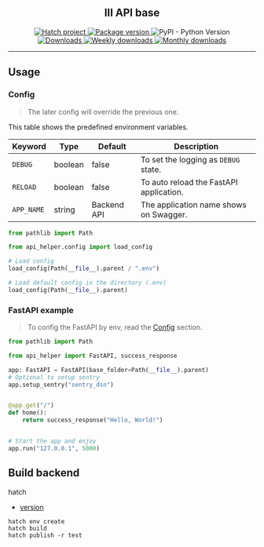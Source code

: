 <h2 align="center">
    III API base
</h2>
<p align="center">
<a href="https://github.com/pypa/hatch">
  <img alt="Hatch project" src="https://img.shields.io/badge/%F0%9F%A5%9A-Hatch-4051b5.svg">
</a>
<a href="https://pypi.org/project/iii-api-helper" target="_blank">
  <img src="https://img.shields.io/pypi/v/iii-api-helper?logo=pypi&logoColor=ffd242&label=PyPI" alt="Package version">
</a>
<img alt="PyPI - Python Version" src="https://img.shields.io/pypi/pyversions/iii-api-helper">
<br />
<a href="https://pepy.tech/project/iii-api-helper" >
  <img alt="Downloads" src="https://static.pepy.tech/badge/iii-api-helper"/>
</a>
<a href="https://pepy.tech/project/iii-api-helper" >
  <img alt="Weekly downloads" src="https://static.pepy.tech/badge/iii-api-helper/week"/>
</a>
<a href="https://pepy.tech/project/iii-api-helper" >
  <img alt="Monthly downloads" src="https://static.pepy.tech/badge/iii-api-helper/month"/>
</a>
</p>

---

## Usage

### Config

> The later config will override the previous one.

This table shows the predefined environment variables.

| Keyword    | Type    | Default     | Description                             |
|------------|---------|-------------|-----------------------------------------|
| `DEBUG`    | boolean | false       | To set the logging as `DEBUG` state.    |
| `RELOAD`   | boolean | false       | To auto reload the FastAPI application. |
| `APP_NAME` | string  | Backend API | The application name shows on Swagger.  |

```python
from pathlib import Path

from api_helper.config import load_config

# Load config
load_config(Path(__file__).parent / ".env")

# Load default config in the directory (.env)
load_config(Path(__file__).parent)
```

### FastAPI example

> To config the FastAPI by env, read the [Config](#config) section.

```python
from pathlib import Path

from api_helper import FastAPI, success_response

app: FastAPI = FastAPI(base_folder=Path(__file__).parent)
# Optional to setup sentry
app.setup_sentry("sentry_dsn")


@app.get("/")
def home():
    return success_response("Hello, World!")


# Start the app and enjoy
app.run("127.0.0.1", 5000)
```

## Build backend

hatch

- [version](https://hatch.pypa.io/1.9/version/)

```shell
hatch env create
hatch build
hatch publish -r test
```
